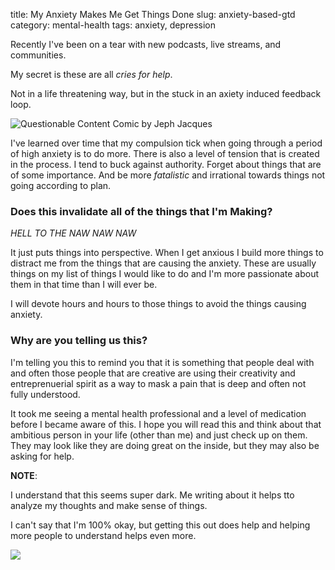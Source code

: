 title: My Anxiety Makes Me Get Things Done
slug: anxiety-based-gtd
category: mental-health
tags: anxiety, depression

Recently I've been on a tear with new podcasts, live streams, and communities.

My secret is these are all _cries for help_. 

Not in a life threatening way, but in the stuck in an axiety induced feedback loop. 

![Questionable Content Comic by Jeph Jacques](https://questionablecontent.net/comics/3953.png)

I've learned over time that my compulsion tick when going through a period of high anxiety is to do more. There is also a level of tension that is created in the process. I tend to buck against authority. Forget about things that are of some importance. And be more _fatalistic_ and irrational towards things not going according to plan. 

### Does this invalidate all of the things that I'm Making?
*HELL TO THE NAW NAW NAW*

It just puts things into perspective. When I get anxious I build more things to distract me from the things that are causing the anxiety. These are usually things on my list of things I would like to do and I'm more passionate about them in that time than I will ever be. 

I will devote hours and hours to those things to avoid the things causing anxiety.

### Why are you telling us this?
I'm telling you this to remind you that it is something that people deal with and often those people that are creative are using their creativity and entreprenuerial spirit as a way to mask a pain that is deep and often not fully understood. 

It took me seeing a mental health professional and a level of medication before I became aware of this. I hope you will read this and think about that ambitious person in your life (other than me) and just check up on them. They may look like they are doing great on the inside, but they may also be asking for help. 

**NOTE**:

I understand that this seems super dark. Me writing about it helps tto analyze my thoughts and make sense of things.

I can't say that I'm 100% okay, but getting this out does help and helping more people to understand helps even more. 

![](https://media2.giphy.com/media/5ArJanyCfxgiY/giphy.gif)
